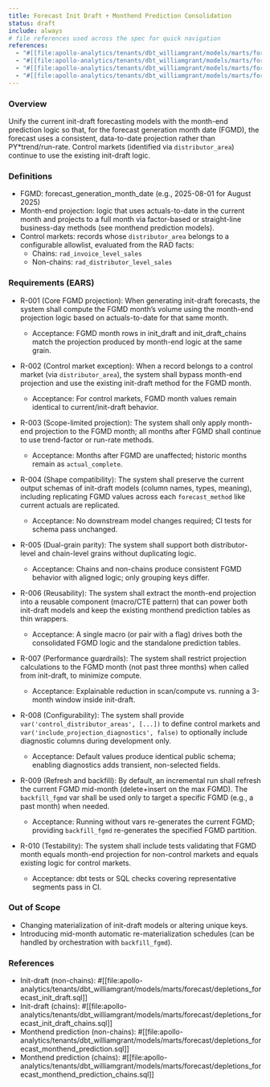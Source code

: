 ```yaml
---
title: Forecast Init Draft + Monthend Prediction Consolidation
status: draft
include: always
# file references used across the spec for quick navigation
references:
  - "#[[file:apollo-analytics/tenants/dbt_williamgrant/models/marts/forecast/depletions_forecast_init_draft.sql]]"
  - "#[[file:apollo-analytics/tenants/dbt_williamgrant/models/marts/forecast/depletions_forecast_init_draft_chains.sql]]"
  - "#[[file:apollo-analytics/tenants/dbt_williamgrant/models/marts/forecast/depletions_forecast_monthend_prediction.sql]]"
  - "#[[file:apollo-analytics/tenants/dbt_williamgrant/models/marts/forecast/depletions_forecast_monthend_prediction_chains.sql]]"
---
```


### Overview
Unify the current init-draft forecasting models with the month-end prediction logic so that, for the forecast generation month date (FGMD), the forecast uses a consistent, data-to-date projection rather than PY*trend/run-rate. Control markets (identified via `distributor_area`) continue to use the existing init-draft logic.

### Definitions
- FGMD: forecast_generation_month_date (e.g., 2025-08-01 for August 2025)
- Month-end projection: logic that uses actuals-to-date in the current month and projects to a full month via factor-based or straight-line business-day methods (see monthend prediction models).
- Control markets: records whose `distributor_area` belongs to a configurable allowlist, evaluated from the RAD facts:
  - Chains: `rad_invoice_level_sales`
  - Non-chains: `rad_distributor_level_sales`

### Requirements (EARS)
- R-001 (Core FGMD projection): When generating init-draft forecasts, the system shall compute the FGMD month’s volume using the month-end projection logic based on actuals-to-date for that same month.
  - Acceptance: FGMD month rows in init_draft and init_draft_chains match the projection produced by month-end logic at the same grain.

- R-002 (Control market exception): When a record belongs to a control market (via `distributor_area`), the system shall bypass month-end projection and use the existing init-draft method for the FGMD month.
  - Acceptance: For control markets, FGMD month values remain identical to current/init-draft behavior.

- R-003 (Scope-limited projection): The system shall only apply month-end projection to the FGMD month; all months after FGMD shall continue to use trend-factor or run-rate methods.
  - Acceptance: Months after FGMD are unaffected; historic months remain as `actual_complete`.

- R-004 (Shape compatibility): The system shall preserve the current output schemas of init-draft models (column names, types, meaning), including replicating FGMD values across each `forecast_method` like current actuals are replicated.
  - Acceptance: No downstream model changes required; CI tests for schema pass unchanged.

- R-005 (Dual-grain parity): The system shall support both distributor-level and chain-level grains without duplicating logic.
  - Acceptance: Chains and non-chains produce consistent FGMD behavior with aligned logic; only grouping keys differ.

- R-006 (Reusability): The system shall extract the month-end projection into a reusable component (macro/CTE pattern) that can power both init-draft models and keep the existing monthend prediction tables as thin wrappers.
  - Acceptance: A single macro (or pair with a flag) drives both the consolidated FGMD logic and the standalone prediction tables.

- R-007 (Performance guardrails): The system shall restrict projection calculations to the FGMD month (not past three months) when called from init-draft, to minimize compute.
  - Acceptance: Explainable reduction in scan/compute vs. running a 3-month window inside init-draft.

- R-008 (Configurability): The system shall provide `var('control_distributor_areas', [...])` to define control markets and `var('include_projection_diagnostics', false)` to optionally include diagnostic columns during development only.
  - Acceptance: Default values produce identical public schema; enabling diagnostics adds transient, non-selected fields.

- R-009 (Refresh and backfill): By default, an incremental run shall refresh the current FGMD mid-month (delete+insert on the max FGMD). The `backfill_fgmd` var shall be used only to target a specific FGMD (e.g., a past month) when needed.
  - Acceptance: Running without vars re-generates the current FGMD; providing `backfill_fgmd` re-generates the specified FGMD partition.

- R-010 (Testability): The system shall include tests validating that FGMD month equals month-end projection for non-control markets and equals existing logic for control markets.
  - Acceptance: dbt tests or SQL checks covering representative segments pass in CI.

### Out of Scope
- Changing materialization of init-draft models or altering unique keys.
- Introducing mid-month automatic re-materialization schedules (can be handled by orchestration with `backfill_fgmd`).

### References
- Init-draft (non-chains): #[[file:apollo-analytics/tenants/dbt_williamgrant/models/marts/forecast/depletions_forecast_init_draft.sql]]
- Init-draft (chains): #[[file:apollo-analytics/tenants/dbt_williamgrant/models/marts/forecast/depletions_forecast_init_draft_chains.sql]]
- Monthend prediction (non-chains): #[[file:apollo-analytics/tenants/dbt_williamgrant/models/marts/forecast/depletions_forecast_monthend_prediction.sql]]
- Monthend prediction (chains): #[[file:apollo-analytics/tenants/dbt_williamgrant/models/marts/forecast/depletions_forecast_monthend_prediction_chains.sql]]
